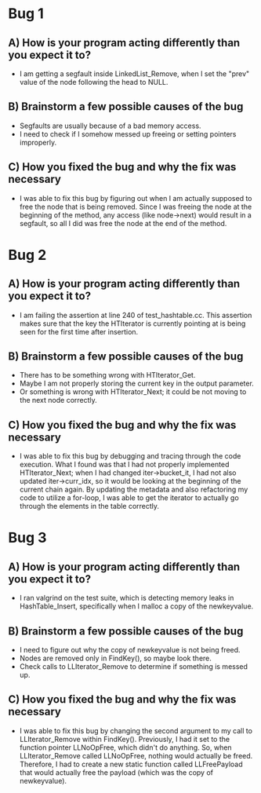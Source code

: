 # Bug 1

## A) How is your program acting differently than you expect it to?
- I am getting a segfault inside LinkedList_Remove, when I set the 
  "prev" value of the node following the head to NULL.

## B) Brainstorm a few possible causes of the bug
- Segfaults are usually because of a bad memory access.
- I need to check if I somehow messed up freeing or
  setting pointers improperly.

## C) How you fixed the bug and why the fix was necessary
- I was able to fix this bug by figuring out when I am 
  actually supposed to free the node that is being removed.
  Since I was freeing the node at the beginning of the method,
  any access (like node->next) would result in a segfault, so
  all I did was free the node at the end of the method.


# Bug 2

## A) How is your program acting differently than you expect it to?
- I am failing the assertion at line 240 of test_hashtable.cc. This
  assertion makes sure that the key the HTIterator is currently pointing
  at is being seen for the first time after insertion.  

## B) Brainstorm a few possible causes of the bug
- There has to be something wrong with HTIterator_Get.
- Maybe I am not properly storing the current key in the output parameter.
- Or something is wrong with HTIterator_Next; it could be not moving to
  the next node correctly.

## C) How you fixed the bug and why the fix was necessary
- I was able to fix this bug by debugging and tracing through the 
  code execution. What I found was that I had not properly implemented
  HTIterator_Next; when I had changed iter->bucket_it, I had not 
  also updated iter->curr_idx, so it would be looking at the beginning
  of the current chain again. By updating the metadata and also
  refactoring my code to utilize a for-loop, I was able to get the 
  iterator to actually go through the elements in the table correctly.


# Bug 3

## A) How is your program acting differently than you expect it to?
- I ran valgrind on the test suite, which is detecting memory leaks
  in HashTable_Insert, specifically when I malloc a copy of the 
  newkeyvalue. 

## B) Brainstorm a few possible causes of the bug
- I need to figure out why the copy of newkeyvalue is not being freed. 
- Nodes are removed only in FindKey(), so maybe look there.
- Check calls to LLIterator_Remove to determine if something is messed up.

## C) How you fixed the bug and why the fix was necessary
- I was able to fix this bug by changing the second argument to my call
  to LLIterator_Remove within FindKey(). Previously, I had it set to the
  function pointer LLNoOpFree, which didn't do anything. So, when
  LLIterator_Remove called LLNoOpFree, nothing would actually be freed.
  Therefore, I had to create a new static function called LLFreePayload
  that would actually free the payload (which was the copy of newkeyvalue).
